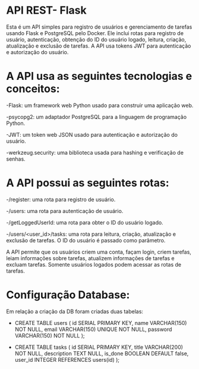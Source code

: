 # API REST- Flask

Esta é um API simples para registro de usuários e gerenciamento de tarefas usando Flask e PostgreSQL pelo Docker. Ele inclui rotas para registro de usuário, autenticação, obtenção do ID do usuário logado, leitura, criação, atualização e exclusão de tarefas. A API usa tokens JWT para autenticação e autorização do usuário.

# A API usa as seguintes tecnologias e conceitos:

-Flask: um framework web Python usado para construir uma aplicação web.

-psycopg2: um adaptador PostgreSQL para a linguagem de programação Python.

-JWT: um token web JSON usado para autenticação e autorização do usuário.

-werkzeug.security: uma biblioteca usada para hashing e verificação de senhas.

# A API possui as seguintes rotas:

-/register: uma rota para registro de usuário.

-/users: uma rota para autenticação de usuário.

-/getLoggedUserId: uma rota para obter o ID do usuário logado.

-/users/<user_id>/tasks: uma rota para leitura, criação, atualização e exclusão de tarefas. O ID do usuário é passado como parâmetro.

A API permite que os usuários criem uma conta, façam login, criem tarefas, leiam informações sobre tarefas, atualizem informações de tarefas e excluam tarefas. Somente usuários logados podem acessar as rotas de tarefas.

# Configuração Database:
Em relação a criação da DB foram criadas duas tabelas:
- CREATE TABLE users (
    id SERIAL PRIMARY KEY,
    name VARCHAR(150) NOT NULL,
    email VARCHAR(150) UNIQUE NOT NULL,
    password VARCHAR(150) NOT NULL
);

- CREATE TABLE tasks (
    id SERIAL PRIMARY KEY,
    title VARCHAR(200) NOT NULL,
    description TEXT NULL,
    is_done BOOLEAN DEFAULT false,
    user_id INTEGER REFERENCES users(id)
);